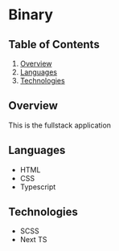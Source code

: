 # Binary

## Table of Contents
1. [Overview](#overview)
2. [Languages](#languages)
3. [Technologies](#technologies)

## Overview
This is the fullstack application

## Languages
* HTML
* CSS
* Typescript

## Technologies
* SCSS
* Next TS
